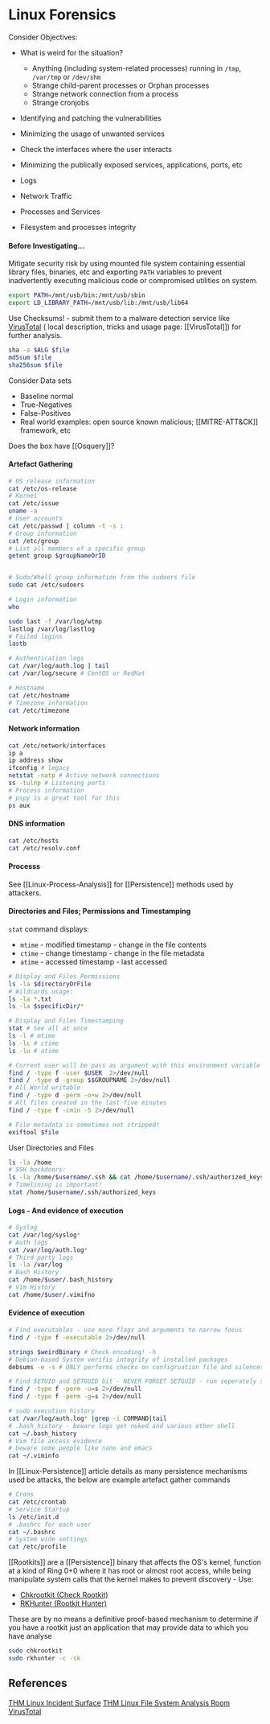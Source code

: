 # Linux Forensics

Consider Objectives:
- What is weird for the situation?
	- Anything (including system-related processes) running in `/tmp`, `/var/tmp` or `/dev/shm`
	- Strange child-parent processes or Orphan processes
	- Strange network connection from a process
	- Strange cronjobs
- Identifying and patching the vulnerabilities
- Minimizing the usage of unwanted services
- Check the interfaces where the user interacts
- Minimizing the publically exposed services, applications, ports, etc


- Logs
- Network Traffic
- Processes and Services
- Filesystem and processes integrity

#### Before Investigating...

Mitigate security risk by using mounted file system containing essential library files, binaries, etc and exporting `PATH` variables to prevent inadvertently executing malicious code or compromised utilities on system. 
```bash
export PATH=/mnt/usb/bin:/mnt/usb/sbin
export LD_LIBRARY_PATH=/mnt/usb/lib:/mnt/usb/lib64
```

Use Checksums! - submit them to a malware detection service like [VirusTotal](https://www.virustotal.com/gui/home/upload) ( local description, tricks and usage page: [[VirusTotal]]) for further analysis. 
```bash
sha -a $ALG $file
md5sum $file
sha256sum $file
```

Consider Data sets
- Baseline normal
- True-Negatives
- False-Positives
- Real world examples: open source known malicious; [[MITRE-ATT&CK]] framework, etc

Does the box have [[Osquery]]?


#### Artefact Gathering
```bash
# OS release information
cat /etc/os-release
# Kernel
cat /etc/issue
uname -a
# User accounts
cat /etc/passwd | column -t -s :
# Group information
cat /etc/group
# List all members of a specific group
getent group $groupNameOrID


# Sudo/Whell group information from the sudoers file
sudo cat /etc/sudoers

# Login information
who

sudo last -f /var/log/wtmp
lastlog /var/log/lastlog
# Failed logins
lastb

# Authentication logs
cat /var/log/auth.log | tail
cat /var/log/secure # CentOS or RedHat

# Hostname
cat /etc/hostname
# Timezone information
cat /etc/timezone
```
####  Network information
```bash
cat /etc/network/interfaces
ip a 
ip address show
ifconfig # legacy
netstat -natp # Active network connections
ss -tulnp # Listening ports
# Process information
# pspy is a great tool for this
ps aux
```
####  DNS information
```bash
cat /etc/hosts
cat /etc/resolv.conf
```


#### Processs

See [[Linux-Process-Analysis]] for [[Persistence]] methods used by attackers.

#### Directories and Files; Permissions and Timestamping

`stat` command displays:
- `mtime` - modified timestamp - change in the file contents
- `ctime` - change timestamp - change in the file metadata
- `atime` - accessed timestamp - last accessed 

```bash
# Display and Files Permissions
ls -la $directoryOrFile
# Wildcards usage:
ls -la *.txt
ls -la $specificDir/*

# Display and Files Timestamping
stat # See all at once
ls -l # mtime
ls -lc # ctime
ls -lu # atime

# Current user will be pass as argument with this environment variable - replace with specific username if required
find / -type f -user $USER  2>/dev/null
find / -type d -group $$GROUPNAME 2>/dev/null
# All World writable  
find / -type d -perm -o+w 2>/dev/null
# All files created in the last five minutes
find / -type f -cmin -5 2>/dev/null

# File metadata is sometimes not stripped!
exiftool $file
```

User Directories and Files
```bash
ls -la /home
# SSH backdoors:
ls -la /home/$username/.ssh && cat /home/$username/.ssh/authorized_keys 
# Timelining is important!
stat /home/$username/.ssh/authorized_keys
```

#### Logs - And evidence of execution
```bash
# Syslog
cat /var/log/syslog*
# Auth logs
cat /var/log/auth.log*
# Third party logs
ls -la /var/log
# Bash History
cat /home/$user/.bash_history
# Vim History
cat /home/$user/.vimifno
```
#### Evidence of execution
```bash
# Find executables - use more flags and arguments to narrow focus
find / -type f -executable 2>/dev/null

strings $weirdBinary # Check encoding! -h
# Debian-based System verifis integrity of installed packages
debsums -e -s # ONLY performs checks on configruation file and silences error NOT FULL METHODICALLY SOUND

# Find SETUID and SETGUID bit - NEVER FORGET SETGUID - run seperately seperately!
find / -type f -perm -u=s 2>/dev/null
find / -type f -perm -g=s 2>/dev/null

# sudo execution history
cat /var/log/auth.log* |grep -i COMMAND|tail
# .bash_history - beware logs get nuked and various other shell
cat ~/.bash_history
# Vim file access evidence
# beware some people like nano and emacs
cat ~/.viminfo
```

In [[Linux-Persistence]] article details as many persistence mechanisms used be attacks, the below are example artefact gather commands
```bash
# Crons
cat /etc/crontab
# Service Startup
ls /etc/init.d
# .bashrc for each user
cat ~/.bashrc
# System wide settings
cat /etc/profile
```

[[Rootkits]] are a [[Persistence]] binary that affects the OS's kernel, function at a kind of Ring 0+0 where it has root or almost root access, while being manipulate system calls that the kernel makes to prevent discovery - Use:
- [Chkrootkit (Check Rootkit)](https://www.chkrootkit.org/)
- [RKHunter (Rootkit Hunter)](https://rkhunter.sourceforge.net/) 

These are by no means a definitive proof-based mechanism to determine if you have a rootkit just an application that may provide data to which you have analyse  
```bash
sudo chkrootkit
sudo rkhunter -c -sk
```
## References

[THM Linux Incident Surface](https://tryhackme.com/r/room/linuxincidentsurface)
[THM Linux File System Analysis Room](https://tryhackme.com/r/room/linuxfilesystemanalysis)
[VirusTotal](https://www.virustotal.com/gui/home/upload) 